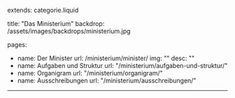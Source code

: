 extends: categorie.liquid

title: "Das Ministerium"
backdrop: /assets/images/backdrops/ministerium.jpg

pages:
 - name: Der Minister
   url: /ministerium/minister/
   img: ""
   desc: ""
 - name: Aufgaben und Struktur
   url: "/ministerium/aufgaben-und-struktur/"
 - name: Organigram
   url: "/ministerium/organigram/"
 - name: Ausschreibungen
   url: "/ministerium/ausschreibungen/"

---


